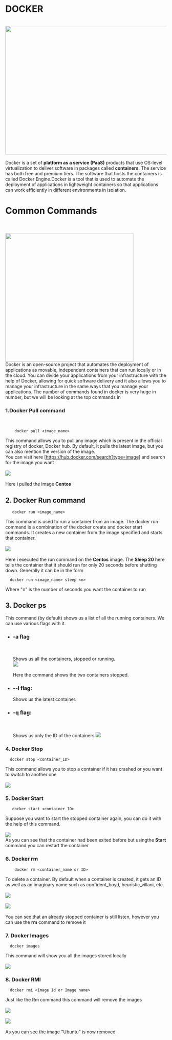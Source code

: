 <h1><b>DOCKER</b></h1><br>
<img src="https://github.com/user-attachments/assets/b8007547-9d36-47f7-9450-0a42bdc9abae" height = "400", width = "800"><br><br>
Docker is a set of <b>platform as a service (PaaS)</b> products that use OS-level virtualization to deliver software in packages called <b>containers</b>. The service has both free and premium tiers. The software that hosts the containers is called Docker Engine.Docker is a tool that is used to automate the deployment of applications in lightweight containers so that applications can work efficiently in different environments in isolation.

<h1><b>Common Commands</b></h1><br><br>
<img src="https://github.com/user-attachments/assets/4db13d19-6237-479a-9b95-c03eb2000a6f" height="400",width="400"><br>
Docker is an open-source project that automates the deployment of applications as movable, independent containers that can run locally or in the cloud. You can divide your applications from your infrastructure with the help of Docker, allowing for quick software delivery and it also allows you to manage your infrastructure in the same ways that you manage your applications. The number of commands found in docker is very huge in number, but we will be looking at the top commands in 

<h3><b>1.Docker Pull command</b></h3><br>

        docker pull <image_name>
This command allows you to pull any image which is present in the official registry of docker, Docker hub. By default, it pulls the latest image, but you can also mention the version of the image.<br>
You can visit here [https://hub.docker.com/search?type=image] and search for the image you want
<br><br>
<img src="https://github.com/user-attachments/assets/d70e0066-9d65-4724-a663-85218f77eaf5"><br><br>
Here i pulled the image <b>Centos</b>

<h2><b>2. Docker Run command</b></h2>

       docker run <image_name>

This command is used to run a container from an image. The docker run command is a combination of the docker create and docker start commands. It creates a new container from the image specified and starts that container.       
<br>
<img src="https://github.com/user-attachments/assets/5780e40d-3b3c-4080-af69-e22d3127c03c">
<br><br>
Here i executed the run command on the <b>Centos</b> image. The <b>Sleep 20</b> here tells the container that it should run for only 20 seconds before shutting down. Generally it can be in the form

      docker run <image_name> sleep <n>

Where "n" is the number of seconds you want the container to run     

<h2><b>3. Docker ps</b></h2>
This command (by default) shows us a list of all the running containers. We can use various flags with it.

  *  <h3><b>-a</b> flag</h3><br><br>
       Shows us all the containers, stopped or running.<br>
       <img src ="https://github.com/user-attachments/assets/f8ff9e4e-34c4-4f87-9fca-b17982f3a9e1"><br><br>
       Here the command shows the two containers stopped.
 *   <h3><b>--l flag:</b></h3>
       Shows us the latest container.

 *  <h3><b>-q flag:</b></h3><br><br>
       Shows us only the ID of the containers  
       <img src="https://github.com/user-attachments/assets/f848e4a7-3fa6-45da-8bbc-488be8ca8604">


<h3><b>4. Docker Stop</b></h3>

      docker stop <container_ID>
This command allows you to stop a container if it has crashed or you want to switch to another one<br><br>
<img src="https://github.com/user-attachments/assets/b64ceab0-08d7-47fa-92df-bbfb11035679">

<h3><b>5. Docker Start</b></h3>
       
       docker start <container_ID>

  Suppose you want to start the stopped container again, you can do it with the help of this command.<br><br>
  <img src="https://github.com/user-attachments/assets/298e0791-cfa3-4689-a1e9-237c200a5610"><br>
  As you can see that the container had been exited before but usingthe <b>Start</b> command you can restart the container

<h3><b>6. Docker rm</b></h3>

        docker rm <container_name or ID>
To delete a container. By default when a container is created, it gets an ID as well as an imaginary name such as confident_boyd, heuristic_villani, etc.
<br><br>
<img src="https://github.com/user-attachments/assets/91405b10-5ce1-4d52-9509-2e4d7675c748"><br><br>
<img src="https://github.com/user-attachments/assets/16ef629d-7f8b-4414-afec-da8326023071">
<br><br>
You can see that an already stopped container is still listen, however you can use the <b>rm</b> command to remove it

<h3><b>7. Docker Images</b></h3>

      docker images
  This command will show you all the images stored locally<br><br>
  <img src="https://github.com/user-attachments/assets/6fdb09b3-58f0-4bef-b86e-e18a5a6d96eb">


<h3><b>8. Docker RMI</b></h3>

      docker rmi <Image Id or Image name>

Just like the Rm command this command will remove the images
<br><br>
<img src="https://github.com/user-attachments/assets/f077506e-c421-427c-a9ba-62e8f7737d36"><br><br>
<img src="https://github.com/user-attachments/assets/c4965348-bb5d-4ef1-a4de-de8fe07b74d0"><br><br>
As you can see the image "Ubuntu" is now removed


  

       

       
      
